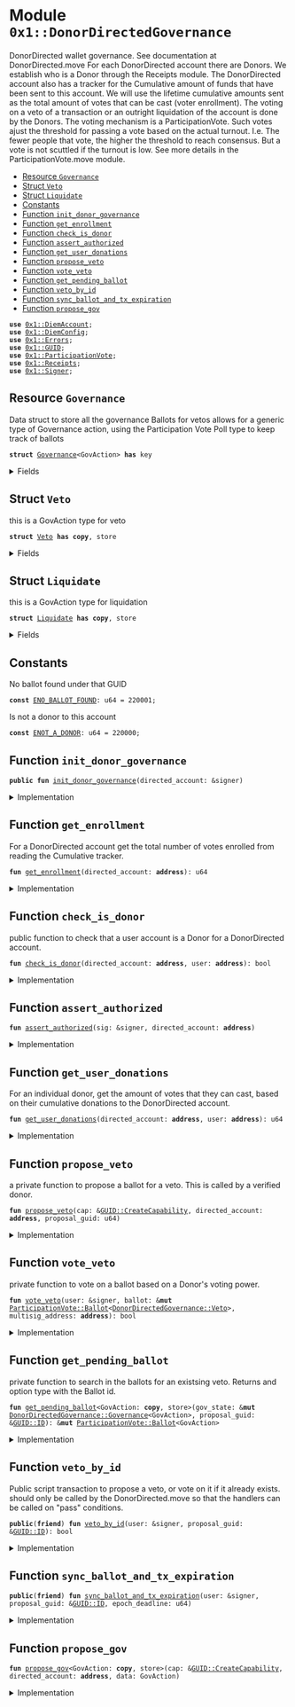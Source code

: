 
<a name="0x1_DonorDirectedGovernance"></a>

# Module `0x1::DonorDirectedGovernance`

DonorDirected wallet governance. See documentation at DonorDirected.move
For each DonorDirected account there are Donors.
We establish who is a Donor through the Receipts module.
The DonorDirected account also has a tracker for the Cumulative amount of funds that have been sent to this account.
We will use the lifetime cumulative amounts sent as the total amount of votes that can be cast (voter enrollment).
The voting on a veto of a transaction or an outright liquidation of the account is done by the Donors.
The voting mechanism is a ParticipationVote. Such votes ajust the threshold for passing a vote based on the actual turnout. I.e. The fewer people that vote, the higher the threshold to reach consensus. But a vote is not scuttled if the turnout is low. See more details in the ParticipationVote.move module.


-  [Resource `Governance`](#0x1_DonorDirectedGovernance_Governance)
-  [Struct `Veto`](#0x1_DonorDirectedGovernance_Veto)
-  [Struct `Liquidate`](#0x1_DonorDirectedGovernance_Liquidate)
-  [Constants](#@Constants_0)
-  [Function `init_donor_governance`](#0x1_DonorDirectedGovernance_init_donor_governance)
-  [Function `get_enrollment`](#0x1_DonorDirectedGovernance_get_enrollment)
-  [Function `check_is_donor`](#0x1_DonorDirectedGovernance_check_is_donor)
-  [Function `assert_authorized`](#0x1_DonorDirectedGovernance_assert_authorized)
-  [Function `get_user_donations`](#0x1_DonorDirectedGovernance_get_user_donations)
-  [Function `propose_veto`](#0x1_DonorDirectedGovernance_propose_veto)
-  [Function `vote_veto`](#0x1_DonorDirectedGovernance_vote_veto)
-  [Function `get_pending_ballot`](#0x1_DonorDirectedGovernance_get_pending_ballot)
-  [Function `veto_by_id`](#0x1_DonorDirectedGovernance_veto_by_id)
-  [Function `sync_ballot_and_tx_expiration`](#0x1_DonorDirectedGovernance_sync_ballot_and_tx_expiration)
-  [Function `propose_gov`](#0x1_DonorDirectedGovernance_propose_gov)


<pre><code><b>use</b> <a href="DiemAccount.md#0x1_DiemAccount">0x1::DiemAccount</a>;
<b>use</b> <a href="DiemConfig.md#0x1_DiemConfig">0x1::DiemConfig</a>;
<b>use</b> <a href="../../../../../../../DPN/releases/artifacts/current/build/MoveStdlib/docs/Errors.md#0x1_Errors">0x1::Errors</a>;
<b>use</b> <a href="../../../../../../../DPN/releases/artifacts/current/build/MoveStdlib/docs/GUID.md#0x1_GUID">0x1::GUID</a>;
<b>use</b> <a href="ParticipationVote.md#0x1_ParticipationVote">0x1::ParticipationVote</a>;
<b>use</b> <a href="Receipts.md#0x1_Receipts">0x1::Receipts</a>;
<b>use</b> <a href="../../../../../../../DPN/releases/artifacts/current/build/MoveStdlib/docs/Signer.md#0x1_Signer">0x1::Signer</a>;
</code></pre>



<a name="0x1_DonorDirectedGovernance_Governance"></a>

## Resource `Governance`

Data struct to store all the governance Ballots for vetos
allows for a generic type of Governance action, using the Participation Vote Poll type to keep track of ballots


<pre><code><b>struct</b> <a href="DonorDirectedGovernance.md#0x1_DonorDirectedGovernance_Governance">Governance</a>&lt;GovAction&gt; <b>has</b> key
</code></pre>



<details>
<summary>Fields</summary>


<dl>
<dt>
<code>poll: <a href="ParticipationVote.md#0x1_ParticipationVote_Poll">ParticipationVote::Poll</a>&lt;GovAction&gt;</code>
</dt>
<dd>

</dd>
</dl>


</details>

<a name="0x1_DonorDirectedGovernance_Veto"></a>

## Struct `Veto`

this is a GovAction type for veto


<pre><code><b>struct</b> <a href="DonorDirectedGovernance.md#0x1_DonorDirectedGovernance_Veto">Veto</a> <b>has</b> <b>copy</b>, store
</code></pre>



<details>
<summary>Fields</summary>


<dl>
<dt>
<code>guid: u64</code>
</dt>
<dd>

</dd>
</dl>


</details>

<a name="0x1_DonorDirectedGovernance_Liquidate"></a>

## Struct `Liquidate`

this is a GovAction type for liquidation


<pre><code><b>struct</b> <a href="DonorDirectedGovernance.md#0x1_DonorDirectedGovernance_Liquidate">Liquidate</a> <b>has</b> <b>copy</b>, store
</code></pre>



<details>
<summary>Fields</summary>


<dl>
<dt>
<code>dummy_field: bool</code>
</dt>
<dd>

</dd>
</dl>


</details>

<a name="@Constants_0"></a>

## Constants


<a name="0x1_DonorDirectedGovernance_ENO_BALLOT_FOUND"></a>

No ballot found under that GUID


<pre><code><b>const</b> <a href="DonorDirectedGovernance.md#0x1_DonorDirectedGovernance_ENO_BALLOT_FOUND">ENO_BALLOT_FOUND</a>: u64 = 220001;
</code></pre>



<a name="0x1_DonorDirectedGovernance_ENOT_A_DONOR"></a>

Is not a donor to this account


<pre><code><b>const</b> <a href="DonorDirectedGovernance.md#0x1_DonorDirectedGovernance_ENOT_A_DONOR">ENOT_A_DONOR</a>: u64 = 220000;
</code></pre>



<a name="0x1_DonorDirectedGovernance_init_donor_governance"></a>

## Function `init_donor_governance`



<pre><code><b>public</b> <b>fun</b> <a href="DonorDirectedGovernance.md#0x1_DonorDirectedGovernance_init_donor_governance">init_donor_governance</a>(directed_account: &signer)
</code></pre>



<details>
<summary>Implementation</summary>


<pre><code><b>public</b> <b>fun</b> <a href="DonorDirectedGovernance.md#0x1_DonorDirectedGovernance_init_donor_governance">init_donor_governance</a>(directed_account: &signer) {
  <b>let</b> veto = <a href="DonorDirectedGovernance.md#0x1_DonorDirectedGovernance_Governance">Governance</a>&lt;<a href="DonorDirectedGovernance.md#0x1_DonorDirectedGovernance_Veto">Veto</a>&gt; {
      poll: <a href="ParticipationVote.md#0x1_ParticipationVote_new_poll">ParticipationVote::new_poll</a>&lt;<a href="DonorDirectedGovernance.md#0x1_DonorDirectedGovernance_Veto">Veto</a>&gt;()
  };

  <b>move_to</b>(directed_account, veto);

  <b>let</b> liquidate = <a href="DonorDirectedGovernance.md#0x1_DonorDirectedGovernance_Governance">Governance</a>&lt;<a href="DonorDirectedGovernance.md#0x1_DonorDirectedGovernance_Liquidate">Liquidate</a>&gt; {
      poll: <a href="ParticipationVote.md#0x1_ParticipationVote_new_poll">ParticipationVote::new_poll</a>&lt;<a href="DonorDirectedGovernance.md#0x1_DonorDirectedGovernance_Liquidate">Liquidate</a>&gt;()
  };
  <b>move_to</b>(directed_account, liquidate);
}
</code></pre>



</details>

<a name="0x1_DonorDirectedGovernance_get_enrollment"></a>

## Function `get_enrollment`

For a DonorDirected account get the total number of votes enrolled from reading the Cumulative tracker.


<pre><code><b>fun</b> <a href="DonorDirectedGovernance.md#0x1_DonorDirectedGovernance_get_enrollment">get_enrollment</a>(directed_account: <b>address</b>): u64
</code></pre>



<details>
<summary>Implementation</summary>


<pre><code><b>fun</b> <a href="DonorDirectedGovernance.md#0x1_DonorDirectedGovernance_get_enrollment">get_enrollment</a>(directed_account: <b>address</b>): u64 {
  <a href="DiemAccount.md#0x1_DiemAccount_get_cumulative_deposits">DiemAccount::get_cumulative_deposits</a>(directed_account)
}
</code></pre>



</details>

<a name="0x1_DonorDirectedGovernance_check_is_donor"></a>

## Function `check_is_donor`

public function to check that a user account is a Donor for a DonorDirected account.


<pre><code><b>fun</b> <a href="DonorDirectedGovernance.md#0x1_DonorDirectedGovernance_check_is_donor">check_is_donor</a>(directed_account: <b>address</b>, user: <b>address</b>): bool
</code></pre>



<details>
<summary>Implementation</summary>


<pre><code><b>fun</b> <a href="DonorDirectedGovernance.md#0x1_DonorDirectedGovernance_check_is_donor">check_is_donor</a>(directed_account: <b>address</b>, user: <b>address</b>): bool {
  <a href="DonorDirectedGovernance.md#0x1_DonorDirectedGovernance_get_user_donations">get_user_donations</a>(directed_account, user) &gt; 0
}
</code></pre>



</details>

<a name="0x1_DonorDirectedGovernance_assert_authorized"></a>

## Function `assert_authorized`



<pre><code><b>fun</b> <a href="DonorDirectedGovernance.md#0x1_DonorDirectedGovernance_assert_authorized">assert_authorized</a>(sig: &signer, directed_account: <b>address</b>)
</code></pre>



<details>
<summary>Implementation</summary>


<pre><code><b>fun</b> <a href="DonorDirectedGovernance.md#0x1_DonorDirectedGovernance_assert_authorized">assert_authorized</a>(sig: &signer, directed_account: <b>address</b>) {
  <b>let</b> user = <a href="../../../../../../../DPN/releases/artifacts/current/build/MoveStdlib/docs/Signer.md#0x1_Signer_address_of">Signer::address_of</a>(sig);
  <b>assert</b>!(<a href="DonorDirectedGovernance.md#0x1_DonorDirectedGovernance_check_is_donor">check_is_donor</a>(directed_account, user), <a href="../../../../../../../DPN/releases/artifacts/current/build/MoveStdlib/docs/Errors.md#0x1_Errors_requires_role">Errors::requires_role</a>(<a href="DonorDirectedGovernance.md#0x1_DonorDirectedGovernance_ENOT_A_DONOR">ENOT_A_DONOR</a>));
}
</code></pre>



</details>

<a name="0x1_DonorDirectedGovernance_get_user_donations"></a>

## Function `get_user_donations`

For an individual donor, get the amount of votes that they can cast, based on their cumulative donations to the DonorDirected account.


<pre><code><b>fun</b> <a href="DonorDirectedGovernance.md#0x1_DonorDirectedGovernance_get_user_donations">get_user_donations</a>(directed_account: <b>address</b>, user: <b>address</b>): u64
</code></pre>



<details>
<summary>Implementation</summary>


<pre><code><b>fun</b> <a href="DonorDirectedGovernance.md#0x1_DonorDirectedGovernance_get_user_donations">get_user_donations</a>(directed_account: <b>address</b>, user: <b>address</b>): u64 {
  <b>let</b> (_, _, cumulative_donations) = <a href="Receipts.md#0x1_Receipts_read_receipt">Receipts::read_receipt</a>(user, directed_account);

  cumulative_donations
}
</code></pre>



</details>

<a name="0x1_DonorDirectedGovernance_propose_veto"></a>

## Function `propose_veto`

a private function to propose a ballot for a veto. This is called by a verified donor.


<pre><code><b>fun</b> <a href="DonorDirectedGovernance.md#0x1_DonorDirectedGovernance_propose_veto">propose_veto</a>(cap: &<a href="../../../../../../../DPN/releases/artifacts/current/build/MoveStdlib/docs/GUID.md#0x1_GUID_CreateCapability">GUID::CreateCapability</a>, directed_account: <b>address</b>, proposal_guid: u64)
</code></pre>



<details>
<summary>Implementation</summary>


<pre><code><b>fun</b> <a href="DonorDirectedGovernance.md#0x1_DonorDirectedGovernance_propose_veto">propose_veto</a>(cap: &<a href="../../../../../../../DPN/releases/artifacts/current/build/MoveStdlib/docs/GUID.md#0x1_GUID_CreateCapability">GUID::CreateCapability</a>, directed_account: <b>address</b>, proposal_guid: u64) <b>acquires</b> <a href="DonorDirectedGovernance.md#0x1_DonorDirectedGovernance_Governance">Governance</a> {
  <b>let</b> gov_state = <b>borrow_global_mut</b>&lt;<a href="DonorDirectedGovernance.md#0x1_DonorDirectedGovernance_Governance">Governance</a>&lt;<a href="DonorDirectedGovernance.md#0x1_DonorDirectedGovernance_Veto">Veto</a>&gt;&gt;(directed_account);

  <b>let</b> v = <a href="DonorDirectedGovernance.md#0x1_DonorDirectedGovernance_Veto">Veto</a> { guid: proposal_guid };

  <a href="ParticipationVote.md#0x1_ParticipationVote_propose_ballot">ParticipationVote::propose_ballot</a>(
    cap,
    &<b>mut</b> gov_state.poll,
    v,
    <a href="DonorDirectedGovernance.md#0x1_DonorDirectedGovernance_get_enrollment">get_enrollment</a>(directed_account),
    <a href="DiemConfig.md#0x1_DiemConfig_get_current_epoch">DiemConfig::get_current_epoch</a>() + 7, // 7 epochs is about 1 week
    0, // TODO: remove this parameter from the <a href="ParticipationVote.md#0x1_ParticipationVote">ParticipationVote</a> <b>module</b>
  );
}
</code></pre>



</details>

<a name="0x1_DonorDirectedGovernance_vote_veto"></a>

## Function `vote_veto`

private function to vote on a ballot based on a Donor's voting power.


<pre><code><b>fun</b> <a href="DonorDirectedGovernance.md#0x1_DonorDirectedGovernance_vote_veto">vote_veto</a>(user: &signer, ballot: &<b>mut</b> <a href="ParticipationVote.md#0x1_ParticipationVote_Ballot">ParticipationVote::Ballot</a>&lt;<a href="DonorDirectedGovernance.md#0x1_DonorDirectedGovernance_Veto">DonorDirectedGovernance::Veto</a>&gt;, multisig_address: <b>address</b>): bool
</code></pre>



<details>
<summary>Implementation</summary>


<pre><code><b>fun</b> <a href="DonorDirectedGovernance.md#0x1_DonorDirectedGovernance_vote_veto">vote_veto</a>(user: &signer, ballot: &<b>mut</b> Ballot&lt;<a href="DonorDirectedGovernance.md#0x1_DonorDirectedGovernance_Veto">Veto</a>&gt;, multisig_address: <b>address</b>): bool {
  <b>let</b> user_votes = <a href="DonorDirectedGovernance.md#0x1_DonorDirectedGovernance_get_user_donations">get_user_donations</a>(multisig_address, <a href="../../../../../../../DPN/releases/artifacts/current/build/MoveStdlib/docs/Signer.md#0x1_Signer_address_of">Signer::address_of</a>(user));

  <b>let</b> veto_tx = <b>true</b>; // True means  approve the ballot, meaning: "veto transaction". Rejecting the ballot would mean "approve transaction".

  <a href="ParticipationVote.md#0x1_ParticipationVote_vote">ParticipationVote::vote</a>&lt;<a href="DonorDirectedGovernance.md#0x1_DonorDirectedGovernance_Veto">Veto</a>&gt;(ballot, user, veto_tx, user_votes)
}
</code></pre>



</details>

<a name="0x1_DonorDirectedGovernance_get_pending_ballot"></a>

## Function `get_pending_ballot`

private function to search in the ballots for an existsing veto. Returns and option type with the Ballot id.


<pre><code><b>fun</b> <a href="DonorDirectedGovernance.md#0x1_DonorDirectedGovernance_get_pending_ballot">get_pending_ballot</a>&lt;GovAction: <b>copy</b>, store&gt;(gov_state: &<b>mut</b> <a href="DonorDirectedGovernance.md#0x1_DonorDirectedGovernance_Governance">DonorDirectedGovernance::Governance</a>&lt;GovAction&gt;, proposal_guid: &<a href="../../../../../../../DPN/releases/artifacts/current/build/MoveStdlib/docs/GUID.md#0x1_GUID_ID">GUID::ID</a>): &<b>mut</b> <a href="ParticipationVote.md#0x1_ParticipationVote_Ballot">ParticipationVote::Ballot</a>&lt;GovAction&gt;
</code></pre>



<details>
<summary>Implementation</summary>


<pre><code><b>fun</b> <a href="DonorDirectedGovernance.md#0x1_DonorDirectedGovernance_get_pending_ballot">get_pending_ballot</a>&lt;GovAction: <b>copy</b> + store&gt; (gov_state: &<b>mut</b> <a href="DonorDirectedGovernance.md#0x1_DonorDirectedGovernance_Governance">Governance</a>&lt;GovAction&gt;, proposal_guid: &<a href="../../../../../../../DPN/releases/artifacts/current/build/MoveStdlib/docs/GUID.md#0x1_GUID_ID">GUID::ID</a>): &<b>mut</b> <a href="ParticipationVote.md#0x1_ParticipationVote_Ballot">ParticipationVote::Ballot</a>&lt;GovAction&gt; {

  // <b>let</b> (found, idx) = find_index_of_ballot(gov_state, proposal_guid);
  // <b>assert</b>!(found, <a href="../../../../../../../DPN/releases/artifacts/current/build/MoveStdlib/docs/Errors.md#0x1_Errors_invalid_argument">Errors::invalid_argument</a>(<a href="DonorDirectedGovernance.md#0x1_DonorDirectedGovernance_ENO_BALLOT_FOUND">ENO_BALLOT_FOUND</a>));

  <b>let</b> ballot = <a href="ParticipationVote.md#0x1_ParticipationVote_get_ballot_mut">ParticipationVote::get_ballot_mut</a>(&<b>mut</b> gov_state.poll, proposal_guid, 0); // 0 enum of pending ballots
  ballot
}
</code></pre>



</details>

<a name="0x1_DonorDirectedGovernance_veto_by_id"></a>

## Function `veto_by_id`

Public script transaction to propose a veto, or vote on it if it already exists.
should only be called by the DonorDirected.move so that the handlers can be called on "pass" conditions.


<pre><code><b>public</b>(<b>friend</b>) <b>fun</b> <a href="DonorDirectedGovernance.md#0x1_DonorDirectedGovernance_veto_by_id">veto_by_id</a>(user: &signer, proposal_guid: &<a href="../../../../../../../DPN/releases/artifacts/current/build/MoveStdlib/docs/GUID.md#0x1_GUID_ID">GUID::ID</a>): bool
</code></pre>



<details>
<summary>Implementation</summary>


<pre><code><b>public</b>(<b>friend</b>) <b>fun</b> <a href="DonorDirectedGovernance.md#0x1_DonorDirectedGovernance_veto_by_id">veto_by_id</a>(user: &signer, proposal_guid: &<a href="../../../../../../../DPN/releases/artifacts/current/build/MoveStdlib/docs/GUID.md#0x1_GUID_ID">GUID::ID</a>): bool <b>acquires</b> <a href="DonorDirectedGovernance.md#0x1_DonorDirectedGovernance_Governance">Governance</a> {
  <b>let</b> directed_account = <a href="../../../../../../../DPN/releases/artifacts/current/build/MoveStdlib/docs/GUID.md#0x1_GUID_id_creator_address">GUID::id_creator_address</a>(proposal_guid);
  <a href="DonorDirectedGovernance.md#0x1_DonorDirectedGovernance_assert_authorized">assert_authorized</a>(user, directed_account);

  <b>let</b> vb = <b>borrow_global_mut</b>&lt;<a href="DonorDirectedGovernance.md#0x1_DonorDirectedGovernance_Governance">Governance</a>&lt;<a href="DonorDirectedGovernance.md#0x1_DonorDirectedGovernance_Veto">Veto</a>&gt;&gt;(directed_account);
  <b>let</b> ballot = <a href="DonorDirectedGovernance.md#0x1_DonorDirectedGovernance_get_pending_ballot">get_pending_ballot</a>&lt;<a href="DonorDirectedGovernance.md#0x1_DonorDirectedGovernance_Veto">Veto</a>&gt;(vb, proposal_guid);

  <a href="DonorDirectedGovernance.md#0x1_DonorDirectedGovernance_vote_veto">vote_veto</a>(user, ballot, directed_account)
}
</code></pre>



</details>

<a name="0x1_DonorDirectedGovernance_sync_ballot_and_tx_expiration"></a>

## Function `sync_ballot_and_tx_expiration`



<pre><code><b>public</b>(<b>friend</b>) <b>fun</b> <a href="DonorDirectedGovernance.md#0x1_DonorDirectedGovernance_sync_ballot_and_tx_expiration">sync_ballot_and_tx_expiration</a>(user: &signer, proposal_guid: &<a href="../../../../../../../DPN/releases/artifacts/current/build/MoveStdlib/docs/GUID.md#0x1_GUID_ID">GUID::ID</a>, epoch_deadline: u64)
</code></pre>



<details>
<summary>Implementation</summary>


<pre><code><b>public</b>(<b>friend</b>) <b>fun</b> <a href="DonorDirectedGovernance.md#0x1_DonorDirectedGovernance_sync_ballot_and_tx_expiration">sync_ballot_and_tx_expiration</a>(user: &signer, proposal_guid: &<a href="../../../../../../../DPN/releases/artifacts/current/build/MoveStdlib/docs/GUID.md#0x1_GUID_ID">GUID::ID</a>, epoch_deadline: u64) <b>acquires</b> <a href="DonorDirectedGovernance.md#0x1_DonorDirectedGovernance_Governance">Governance</a> {
  <b>let</b> directed_account = <a href="../../../../../../../DPN/releases/artifacts/current/build/MoveStdlib/docs/GUID.md#0x1_GUID_id_creator_address">GUID::id_creator_address</a>(proposal_guid);
  <a href="DonorDirectedGovernance.md#0x1_DonorDirectedGovernance_assert_authorized">assert_authorized</a>(user, directed_account);

  <b>let</b> vb = <b>borrow_global_mut</b>&lt;<a href="DonorDirectedGovernance.md#0x1_DonorDirectedGovernance_Governance">Governance</a>&lt;<a href="DonorDirectedGovernance.md#0x1_DonorDirectedGovernance_Veto">Veto</a>&gt;&gt;(directed_account);
  <b>let</b> ballot = <a href="DonorDirectedGovernance.md#0x1_DonorDirectedGovernance_get_pending_ballot">get_pending_ballot</a>(vb, proposal_guid);

  <a href="ParticipationVote.md#0x1_ParticipationVote_extend_deadline">ParticipationVote::extend_deadline</a>(ballot, epoch_deadline);

}
</code></pre>



</details>

<a name="0x1_DonorDirectedGovernance_propose_gov"></a>

## Function `propose_gov`



<pre><code><b>fun</b> <a href="DonorDirectedGovernance.md#0x1_DonorDirectedGovernance_propose_gov">propose_gov</a>&lt;GovAction: <b>copy</b>, store&gt;(cap: &<a href="../../../../../../../DPN/releases/artifacts/current/build/MoveStdlib/docs/GUID.md#0x1_GUID_CreateCapability">GUID::CreateCapability</a>, directed_account: <b>address</b>, data: GovAction)
</code></pre>



<details>
<summary>Implementation</summary>


<pre><code><b>fun</b> <a href="DonorDirectedGovernance.md#0x1_DonorDirectedGovernance_propose_gov">propose_gov</a>&lt;GovAction: <b>copy</b> + store&gt;(cap: &<a href="../../../../../../../DPN/releases/artifacts/current/build/MoveStdlib/docs/GUID.md#0x1_GUID_CreateCapability">GUID::CreateCapability</a>, directed_account: <b>address</b>, data: GovAction) <b>acquires</b> <a href="DonorDirectedGovernance.md#0x1_DonorDirectedGovernance_Governance">Governance</a> {
  <b>let</b> gov_state = <b>borrow_global_mut</b>&lt;<a href="DonorDirectedGovernance.md#0x1_DonorDirectedGovernance_Governance">Governance</a>&lt;GovAction&gt;&gt;(directed_account);

  <a href="ParticipationVote.md#0x1_ParticipationVote_propose_ballot">ParticipationVote::propose_ballot</a>(
    cap,
    &<b>mut</b> gov_state.poll,
    data,
    <a href="DonorDirectedGovernance.md#0x1_DonorDirectedGovernance_get_enrollment">get_enrollment</a>(directed_account),
    <a href="DiemConfig.md#0x1_DiemConfig_get_current_epoch">DiemConfig::get_current_epoch</a>() + 7, // 7 epochs is about 1 week
    0, // TODO: remove this parameter from the <a href="ParticipationVote.md#0x1_ParticipationVote">ParticipationVote</a> <b>module</b>
  );
}
</code></pre>



</details>
